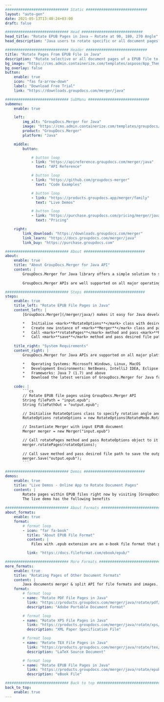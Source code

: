 ```yaml
---
############################# Static ############################
layout: "auto-gen"
date: 2021-05-13T13:40:24+03:00
draft: false

############################# Head ############################
head_title: "Rotate EPUB Pages in Java – Rotate at 90, 180, 270 Angle"
head_description: "Java users to rotate specific or all document pages of a EPUB file at 90, 180, 270 rotation angle using documents merger and split API."

############################# Header ############################
title: "Rotate Pages From EPUB File in Java"
description: "Rotate selective or all document pages of a EPUB file to 90, 180 or 270 rotation angle using documents merger & split API for Java & J2SE applications."
bg_image: "https://cms.admin.containerize.com/templates/aspose/App_Themes/V3/images/bg/header1.png"
bg_overlay: false
button:
    enable: true
    icon: "fas fa-arrow-down"
    label: "Download Free Trial"
    link: "https://downloads.groupdocs.com/merger/java"

############################# SubMenu ############################
submenu:
    enable: true

    left:
        img_alt: "GroupDocs.Merger for Java"
        image: "https://cms.admin.containerize.com/templates/groupdocs/images/product-logos/90x90-noborder/groupdocs-merger-java.png"
        product: "GroupDocs.Merger"
        platform: "Java"

    middle:
        button:

            # button loop
            - link: "https://apireference.groupdocs.com/merger/java"
              text: "API Reference"

            # button loop
            - link: "https://github.com/groupdocs-merger"
              text: "Code Examples"

            # button loop
            - link: "https://products.groupdocs.app/merger/family"
              text: "Live Demos"

            # button loop
            - link: "https://purchase.groupdocs.com/pricing/merger/java"
              text: "Pricing"

    right:
        link_download: "https://downloads.groupdocs.com/merger"
        link_learn: "https://docs.groupdocs.com/merger/java"
        link_buy: "https://purchase.groupdocs.com"

############################# About ############################
about:
    enable: true
    title: "About GroupDocs.Merger for Java API"
    content: |
        GroupDocs.Merger for Java library offers a simple solution to safely merge & split between a wide range of document formats including PDF, Microsoft Office (Word, Excel, PowerPoint, OneNote), OpenDocument, HTML, images and many others within .NET applications. By adding just a few lines of the code, perform several document operations such as move, remove, rotate, swap, extract or change the orientation of pages within the documents. The documents merging API also supports previewing document pages as an image to analyse the document structure, formatting and content on the page.
        
        GroupDocs.Merger APIs are well supported on all major operating systems and Java versions including J2SE 7.0 (1.7), J2SE 8.0 (1.8) and Java 10.

############################# Steps ############################
steps:
    enable: true
    title_left: "Rotate EPUB File Pages in Java"
    content_left: |
        [GroupDocs.Merger](/merger/java/) makes it easy for Java developers to rotate some specific or all pages within a EPUB file at 90, 180 or 270 rotation angle by implementing a few easy steps.

        *   Initialise <mark>**RotateOptions**</mark> class with desired rotation angle and page numbers.
        *   Create new instance of <mark>**Merger**</mark> class and pass source document path as a constructor parameter.
        *   Call <mark>**rotatePages**</mark> method and pass <mark>**RotateOptions**</mark> object to it.
        *   Call <mark>**save**</mark> method and pass desired file path to save resultant document.
        
    title_right: "System Requirements"
    content_right: |
        GroupDocs.Merger for Java APIs are supported on all major platforms and operating systems. Before executing the code below, please make sure that you have the following prerequisites installed on your system.

        *   Operating Systems: Microsoft Windows, Linux, MacOS
        *   Development Environments: NetBeans, IntelliJ IDEA, Eclipse
        *   Frameworks: Java 7 (1.7) and above
        *   Download the latest version of GroupDocs.Merger for Java from [Maven](https://repository.groupdocs.com/webapp/#/artifacts/browse/tree/General/repo/com/groupdocs/groupdocs-merger)
        
    code: |
        ```cs
        // Rotate EPUB file pages using GroupDocs.Merger API
        String filePath = "input.epub";
        String filePathOut = "output.epub";

        // Initialise RotateOptions class to specify rotation angle and page numbers
        RotateOptions rotateOptions = new RotateOptions(RotateMode.Rotate180, new int[] { 2, 3 });

        // Instantiate Merger with input EPUB document
        Merger merger = new Merger("input.epub")

        // Call rotatePages method and pass RotateOptions object to it
        merger.rotatePages(rotateOptions);
            
        // Call save method and pass desired file path to save the output document
        merger.Save("output.epub");
        ```

############################# Demos ############################
demos:
    enable: true
    title: "Live Demos - Online App to Rotate Document Pages"
    content: |
        Rotate pages within EPUB files right now by visiting [GroupDocs.Merger Live Demos](https://products.groupdocs.app/merger/epub) website.  
        The live demo has the following benefits
        
############################# About Formats ############################
about_formats:
    enable: true
    format:
        # format loop
        - icon: "far fa-book"
          title: "About EPUB File Format"
          content: |
            Files with .epub extension are an e-book file format that provide a standard digital publication format for publishers and consumers. The format has been so common by now that it is supported by many e-readers and software applications. For example, on Mac OS, the pre-installed Books software provides the support for opening such files. In addition, there are a lot of compatible software available for smartphones, tablets and computers. EPUB file standards are maintained by the International Digital Publishing Forum (IDPF). The version EPUB 3 is also endorsed by the Book Industry Study Group (BISG), a leading book trade association for standardized best practices, research, information and events, for packaging of content.

          link: "https://docs.fileformat.com/ebook/epub/"

############################# More Formats ############################
more_formats:
    enable: true
    title: "Rotating Pages of Other Document Formats"
    content: |
        Java documents merger & split API for file formats and images. Rotate pages of some of the popular file formats as stated below.
    format: 
        # format loop
        - name: "Rotate PDF File Pages in Java"
          link: "https://products.groupdocs.com/merger/java/rotate/pdf/"
          description: "Adobe Portable Document Format"

        # format loop
        - name: "Rotate XPS File Pages in Java"
          link: "https://products.groupdocs.com/merger/java/rotate/xps/"
          description: "XML Paper Specification File"

        # format loop
        - name: "Rotate TEX File Pages in Java"
          link: "https://products.groupdocs.com/merger/java/rotate/tex/"
          description: "LaTeX Source Document"

        # format loop
        - name: "Rotate EPUB File Pages in Java"
          link: "https://products.groupdocs.com/merger/java/rotate/epub/"
          description: "eBook File"

############################# Back to top ###############################
back_to_top:
    enable: true
---
```

